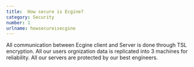 ```yaml
---
title:  How secure is Ecgine?
category: Security
number: 1
urlname: howsecureisecgine
---
```


All communication between Ecgine client and Server is done through TSL encryption. All our users orgnization data is replicated into 3 machines for reliability. All our servers are protected by our best engineers.